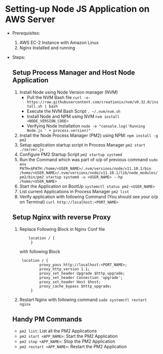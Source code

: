 # Setting-up Node JS Application on AWS Server

- Prerequisites:
    1. AWS EC-2 Instance with Amazon Linux
    2. Nginx Installed and running

- Steps:
    ## Setup Process Manager and Host Node Application
    1. Install Node using Node Version manager (NVM)
        - Pull the NVM Bash file
          `curl -o- https://raw.githubusercontent.com/creationix/nvm/v0.32.0/install.sh | bash`
         - Execute the NVM Bash Script
             `. ~/.nvm/nvm.sh`
         - Install Node and NPM using NVM
                ```nvm install <NODE_VERSION_CODE>```
        - Verifying Node Installation
           ```node -e "console.log('Running Node.js ' + process.version)"```
    2. Install the Node Process Manager (PM2) using NPM:
            ```npm install -g pm2```
    3. Setup application startup script in Process Manager
            ```pm2 start ./server.js```
    4. Configure PM2 Startup Script
            ```pm2 startup systemd```
    5. Run the Command which was part of o/p of previous command
        `sudo env PATH=$PATH:/home/<USER_NAME>/.nvm/versions/node/v11.10.1/bin /home/<USER_NAME>/.nvm/versions/node/v11.10.1/lib/node_modules/pm2/bin/pm2 startup systemd -u <USER_NAME> --hp /home/<USER_NAME>`
    6. Start the Application on BootUp
            `systemctl status pm2-<USER_NAME>`
    7. List current Applications in Process Manager
            `pm2 list`
    10. Verify application with following Command (You should see your o/p on Terminal)
            `curl http://localhost:<PORT_NAME>`

    ## Setup Nginx with reverse Proxy
    1. Replace Following Block in Nginx Conf file
            
               location / {
                }
            
        with following Block
            
            location / {
                    proxy_pass http://localhost:<PORT_NAME>;
                    proxy_http_version 1.1;
                    proxy_set_header Upgrade $http_upgrade;
                    proxy_set_header Connection 'upgrade';
                    proxy_set_header Host $host;
                    proxy_cache_bypass $http_upgrade;
                }

    2. Restart Nginx with following command
        `sudo systemctl restart nginx`
    
    ## Handy PM Commands
    - ```pm2 list```: List all the PM2 Applications
    - ```pm2 start <APP_NAME>```: Start the PM2 Application
    - ```pm2 stop <APP_NAME>```: Stop the PM2 Application
    - ```pm2 restart <APP_NAME>```: Restart the PM2 Application
